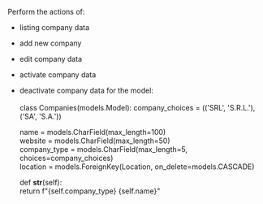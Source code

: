 Perform the actions of: <br>
* listing company data
* add new company
* edit company data
* activate company data
* deactivate company data
for the model: <br><br>
class Companies(models.Model):
    company_choices = (('SRL', 'S.R.L.'),
                       ('SA', 'S.A.'))

    name = models.CharField(max_length=100) <br>
    website = models.CharField(max_length=50) <br>
    company_type = models.CharField(max_length=5, choices=company_choices) <br>
    location = models.ForeignKey(Location, on_delete=models.CASCADE) <br>

    def __str__(self): <br>
        return f"{self.company_type} {self.name}"
